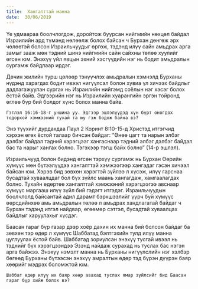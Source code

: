 ```yaml
---
title:  Хангалттай манна
date:  30/06/2019
---
```


Үе удмаараа боолчлогдож, доройтож буурсан нийгмийн нөхцөл байдал Израилийн ард түмэнд нөлөөлж болох байсан ч Бурхан дөнгөж эрх чөлөөтэй болсон Израильчуудыг өргөж, тэдэнд илүү сайн амьдрах арга замыг зааж мөн тэдний шинэ нийгмийн сайн сайхны төлөө хуулийг өгсөн юм. Энэхүү үйл явцын эхний хэсгүүдийн нэг нь бодит амьдралын сургамж байдлаар ирдэг.

Дөчин жилийн турш цөлөөр тэнүүчлэх амьдралын хэмнэлд Бурханы нүдэнд харагдах бодит ивээл нигүүлсэл болон хувиа үл хичээх байдлыг дадлагажуулан сургах нь Израилийн нийгэмд соёлын нэг хэсэг болох ёстой байв. Эдгээрийн нэг нь Израилийн хуарангийн эргэн тойронд өглөө бүр бий болдог хүнс болох манна байв.

`Гэтлэл 16:16-18-г уншина уу. Эдгээр эшлэлүүдэд хүн бүрт оногдох тодорхой хэмжээний тухай та юу гэж бодож байна вэ?`

Энэ түүхийг дурдахдаа Паул 2 Коринт 8:10-15-д Христэд итгэгчид хэрхэн өгөх ёстой талаар бичсэн байдаг: “Өнөө цагт та нарын элбэг дэлбэг байдал тэдний хэрэгцээг хангаснаар тэдний элбэг дэлбэг байдал бас та нарыг хангах болно. Тэгэхээр тэгш байх болно” (14-р эшлэл).

Израильчууд болон бидэнд өгсөн тэрхүү сургамж нь Бурхан Өөрийн хүмүүс мөн бүтээлүүдээ хангалттай хэмжээгээр хангадаг гэсэн хичээл байсан юм. Хэрэв бид зөвхөн хэрэгтэй зүйлээ л хүсэж, илүү гарснаа бусадтай хуваалцдаг бол бүх зүйлс маань хангагдаж, хамгаалагдах болно. Тухайн өдөртөө хангалттай хэмжээний хэрэгцээгээ авснаар хүмүүс маргааш илүү зүйл бий гэдэгт итгэдэг. Израильчуудын боолчлолд байсантай адил дарамт бэрхшээлийг үүрч буй хүмүүс өөрсдийнхөө амь амьдралын төлөө л амьдрах хандлагатай байдаг ч Бурхан тэдэнд итгэл найдвар, өгөөмөр сэтгэл, бусадтай хуваалцах байдлыг харуулахыг хүсдэг.

Баасан гараг бүр газар дээр хоёр дахин их манна бий болсон байдаг ба зөвхөн тэр өдөр л хүмүүс Шаббатад бэлтгэхийн тулд илүү манна цуглуулах ёстой байв. Шаббатад зориулсан энэхүү тусгай ивээл нь тэднийг бүх хэрэгцээндээ Эзэнд найдаж сурахад нь туслах бас нэгэн арга байжээ. Энэхүү нэмэлт манна нь Бурханы нигүүлслийн нэг хэлбэр бөгөөд Бурханы бүтээсэн энэхүү амралтын өдөр тэд бүрэн дүүрэн баяр хөөрийг мэдрэх боломжтой юм.

`Шаббат өдөр илүү их баяр хөөр авахад туслах ямар зүйлсийг бид Баасан гараг бүр хийж болох вэ?`